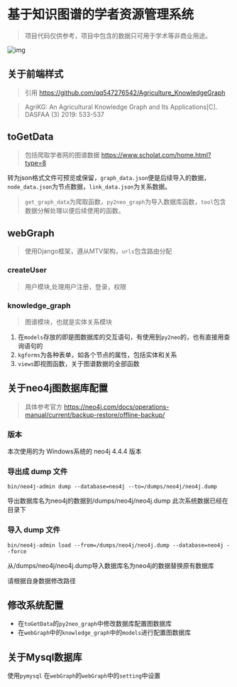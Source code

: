 <!--
 * @Author    : KoGe
 * @Date      : 2022-04-05 12:09:23
 * @Message   : 
-->
# 基于知识图谱的学者资源管理系统
> 项目代码仅供参考，项目中包含的数据只可用于学术等非商业用途。
> 
![img]([/assets/img/philly-magic-garden.jpg](https://github.com/isKoge/KnowledgeGraph/blob/master/README_IMG/g_system.png) "System")
## 关于前端样式
>引用
https://github.com/qq547276542/Agriculture_KnowledgeGraph

> 
> AgriKG: An Agricultural Knowledge Graph and Its Applications[C]. DASFAA (3) 2019: 533-537
## toGetData
> 包括爬取学者网的图谱数据
> https://www.scholat.com/home.html?type=8

转为json格式文件可预览或保留，``graph_data.json``便是后续导入的数据，``node_data.json``为节点数据，``link_data.json``为关系数据。
>``get_graph_data``为爬取函数，``py2neo_graph``为导入数据库函数，``tool``包含数据分解处理以便后续使用的函数。
## webGraph
> 使用Django框架，遵从MTV架构，``urls``包含路由分配
### createUser
>用户模块,处理用户注册，登录，权限
### knowledge_graph
>图谱模块，也就是实体关系模块
1. 在``models``存放的即是图数据库的交互语句，有使用到``py2neo``的，也有直接用查询语句的
2. ``kgforms``为各种表单，如各个节点的属性，包括实体和关系
3. ``views``即视图函数，关于图谱数据的全部函数
## 关于neo4j图数据库配置
> 具体参考官方
> https://neo4j.com/docs/operations-manual/current/backup-restore/offline-backup/

### 版本
本次使用的为 Windows系统的 neo4j 4.4.4 版本
### 导出成 dump 文件
```
bin/neo4j-admin dump --database=neo4j --to=/dumps/neo4j/neo4j.dump
```
导出数据库名为neo4j的数据到/dumps/neo4j/neo4j.dump
此次系统数据已经在目录下
### 导入 dump 文件
```
bin/neo4j-admin load --from=/dumps/neo4j/neo4j.dump --database=neo4j --force
```
从/dumps/neo4j/neo4j.dump导入数据库名为neo4j的数据替换原有数据库

请根据自身数据修改路径
## 修改系统配置
- 在``toGetData``的``py2neo_graph``中修改数据库配置图数据库
- 在``webGraph``中的``knowledge_graph``中的``models``进行配置图数据库
###
## 关于Mysql数据库
使用``pymysql``
在``webGraph``的``webGraph``中的``setting``中设置
